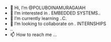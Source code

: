 - 👋 Hi, I’m @POLUBOINAMURAGAIAH
- 👀 I’m interested in . EMBEDDED SYSTEMS..
- 🌱 I’m currently learning ..C.
- 💞️ I’m looking to collaborate on . INTERNSHIPS
- ..
- 📫 How to reach me ...

<!---
POLUBOINAMURAGAIAH/POLUBOINAMURAGAIAH is a ✨ special ✨ repository because its `README.md` (this file) appears on your GitHub profile.
You can click the Preview link to take a look at your changes.
--->
